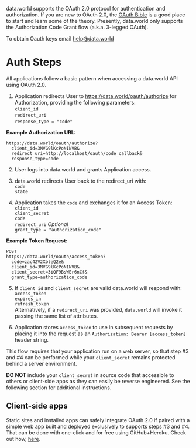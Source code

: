 data.world supports the OAuth 2.0 protocol for authentication and authorization. If you are new to OAuth 2.0, the [OAuth Bible](http://oauthbible.com/) is a good place to start and learn some of the theory. Presently, data.world only supports the Authorization Code Grant flow (a.k.a. 3-legged OAuth).

To obtain Oauth keys email help@data.world

# Auth Steps

All applications follow a basic pattern when accessing a data.world API using OAuth 2.0.

1. Application redirects User to https://data.world/oauth/authorize for Authorization, providing the following parameters:  
  `client_id`  
  `redirect_uri`  
  `response_type = "code"`  

**Example Authorization URL:**  
```
https://data.world/oauth/authorize?
  client_id=3MVG9lKcPoNINVB&
  redirect_uri=http://localhost/oauth/code_callback&
  response_type=code
```

2. User logs into data.world and grants Application access.  

3. data.world redirects User back to the redirect_uri with:  
  `code`  
  `state`

4. Application takes the `code` and exchanges it for an Access Token:  
  `client_id`  
  `client_secret`  
  `code`  
  `redirect_uri` *Optional*  
  `grant_type = "authorization_code"`  

**Example Token Request:**
```
POST 
https://data.world/oauth/access_token?
  code=zac4ZV2XbleQ2e&
  client_id=3MVG9lKcPoNINVB&
  client_secret=3iQF9BsWEr6nCf&
  grant_type=authorization_code
```

5. If `client_id` and `client_secret` are valid data.world will respond with:  
  `access_token`  
  `expires_in`  
  `refresh_token`  
  Alternatively, if a `redirect_uri` was provided, `data.world` will invoke it passing the same list of attributes.

6. Application stores `access_token` to use in subsequent requests by placing it into the request as an `Authorization: Bearer [access_token]` header string.

This flow requires that your application run on a web server, so that step #3 and #4 can be performed while your `client_secret` remains protected behind a server environment.

**DO NOT** include your `client_secret` in source code that accessible to others or client-side apps as they can easily be reverse engineered. See the following section for additional instructions.

## Client-side apps

Static sites and installed apps can safely integrate OAuth 2.0 if paired with a simple web app built and deployed exclusively to supports steps #3 and #4. That can be done with one-click and for free using GitHub+Heroku. Check out how, [here](https://github.com/datadotworld/connector-oauth).